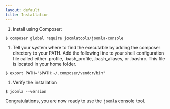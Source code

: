 ```yaml
---
layout: default
title: Installation
---
```


1. Install using Composer:

 `$ composer global require joomlatools/joomla-console`

1. Tell your system where to find the executable by adding the composer directory to your PATH. Add the following line to your shell configuration file called either .profile, .bash_profile, .bash_aliases, or .bashrc. This file is located in your home folder.

 `$ export PATH="$PATH:~/.composer/vendor/bin"`

1. Verify the installation

 `$ joomla --version`

Congratulations, you are now ready to use the `joomla` console tool.
